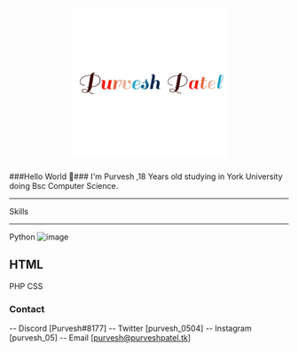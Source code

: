 <h1 align="center">
  <img src="https://github.com/PurveshPatel05/main/raw/main/name.gif" alt="Purvesh Patel" />
</h1>

###Hello World 👋###
I'm Purvesh ,18 Years old studying in York University doing Bsc Computer Science.
_____________
Skills
_____________
Python ![image](https://user-images.githubusercontent.com/85368118/196083430-af0b338a-6174-42ae-87e3-9e0b5a575886.png)

<h2>HTML</h2>
PHP
CSS


### Contact
--  Discord [Purvesh#8177]
--  Twitter [purvesh_0504]
--  Instagram [purvesh_05]
--  Email [purvesh@purveshpatel.tk]
